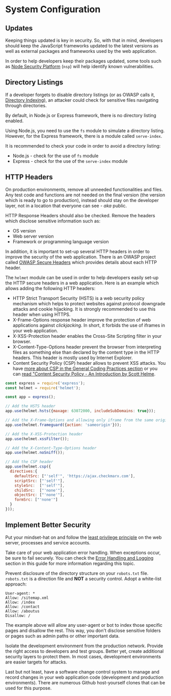 System Configuration
====================

## Updates

Keeping things updated is key in security. So, with that in mind, developers
should keep the JavaScript frameworks updated to the latest versions as well as
external packages and frameworks used by the web application.

In order to help developers keep their packages updated, some tools such as 
[Node Security Platform][1] (`nsp`) will help identify known vulnerabilities.

## Directory Listings

If a developer forgets to disable directory listings (or as OWASP calls it,
[Directory Indexing][4]), an attacker could check for sensitive files navigating
through directories.

By default, in Node.js or Express framework, there is no directory listing
enabled.

Using Node.js, you need to use the `fs` module to simulate a directory listing.
However, for the Express framework, there is a module called `serve-index`.

It is recommended to check your code in order to avoid a directory listing:

* Node.js - check for the use of `fs` module
* Express - check for the use of the `serve-index` module

## HTTP Headers

On production environments, remove all unneeded functionalities and files.
Any test code and functions are not needed on the final version (the version
which is ready to go to production), instead should stay on the developer layer,
not in a location that everyone can see - _aka_ public.

HTTP Response Headers should also be checked. Remove the headers which
disclose sensitive information such as:

* OS version
* Web server version
* Framework or programming language version

In addition, it is important to set-up several HTTP headers in order to improve
the security of the web application. There is an OWASP project called
[OWASP Secure Headers][2] which provides details about each HTTP header.

The `helmet` module can be used in order to help developers easily set-up
the HTTP secure headers in a web application. Here is an example which allows
adding the following HTTP headers:

* HTTP Strict Transport Security (HSTS) is a web security policy mechanism 
  which helps to protect websites against protocol downgrade attacks 
  and cookie hijacking. It is strongly recommended to use this header when 
  using HTTPS.
* X-Frame-Options response header improve the protection of web applications 
  against _clickjacking_. In short, it forbids the use of iframes in your web
  application.
* X-XSS-Protection header enables the Cross-Site Scripting filter in your 
  browser.
* X-Content-Type-Options header prevent the browser from interpreting files 
  as something else than declared by the content type in the HTTP headers. 
  This header is mostly used by Internet Explorer.
* Content Security Policy (CSP) header allows to prevent XSS attacks. You have
  [more about CSP in the General Coding Practices section][6] or you can [read
  "Content Security Policy - An Introduction by Scott Helme][3].

```javascript
const express = require('express');
const helmet = require('helmet');

const app = express();

// Add the HSTS header
app.use(helmet.hsts({maxage: 63072000, includeSubDomains: true}));

// Add the X-Frame-Options and allowing only iframe from the same origin
app.use(helmet.frameguard({action: 'sameorigin'}));

// Add the X-XSS-Protection header
app.use(helmet.xssFilter());

// Add the X-Content-Type-Options header
app.use(helmet.noSniff());

// Add the CSP header
app.use(helmet.csp({
  directives:{
	defaultSrc: ["'self'", 'https://ajax.checkmarx.com'],
	scriptSrc: ["'self'"],
	styleSrc:  ["'self'"],
	childSrc:  ["'none'"],
	objectSrc: ["'none'"],
	formSrc: ["'none'"]
  }
}));
```

## Implement Better Security

Put your mindset-hat on and follow the [least privilege principle][4] on the web
server, processes and service accounts.

Take care of your web application error handling. When exceptions occur, be sure
to fail securely. You can check the [Error Handling and Logging][5] section in
this guide for more information regarding this topic.

Prevent disclosure of the directory structure on your `robots.txt` file.
`robots.txt` is a direction file and __NOT__ a security control.
Adopt a white-list approach:

```
User-agent: *
Allow: /sitemap.xml
Allow: /index
Allow: /contact
Allow: /aboutus
Disallow: /
```

The example above will allow any user-agent or bot to index those specific
pages and disallow the rest. This way, you don't disclose sensitive folders or
pages such as admin paths or other important data.

Isolate the development environment from the production network. Provide the
right access to developers and test groups. Better yet, create additional
security layers to protect them. In most cases, development environments are
easier targets for attacks.

Last but not least, have a software change control system to manage and record
changes in your web application code (development and production environments).
There are numerous Github host-yourself clones that can be used for this
purpose.

[1]: https://github.com/nodesecurity/nsp
[2]: https://www.owasp.org/index.php/OWASP_Secure_Headers_Project#tab=Headers
[3]: https://scotthelme.co.uk/content-security-policy-an-introduction/
[4]: https://www.owasp.org/index.php/Least_privilege
[5]: ../error-handling-logging/README.md
[6]: ../general-coding-practices/content-security-policy.md
